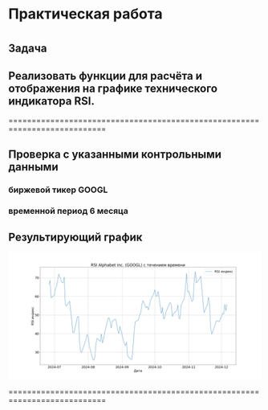 # Практическая работа
# 
## Задача 
## Реализовать функции для расчёта и отображения на графике технического индикатора RSI.
===========================================================================

## Проверка с указанными контрольными данными
### биржевой тикер GOOGL
### временной период 6 месяца

## Результирующий график
![](https://github.com/Lienar/Practicym3/blob/main/Screens/6mo_GOOGL_RSI.png)

===========================================================================
